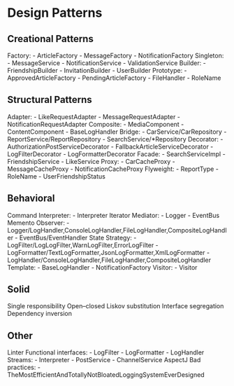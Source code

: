 # Design Patterns

## Creational Patterns
Factory:
    - ArticleFactory
    - MessageFactory
    - NotificationFactory
Singleton:
    - MessageService
    - NotificationService
    - ValidationService
Builder:
    - FriendshipBuilder
    - InvitationBuilder
    - UserBuilder
Prototype:
    - ApprovedArticleFactory
    - PendingArticleFactory
    - FileHandler
    - RoleName

## Structural Patterns
Adapter:
    - LikeRequestAdapter
    - MessageRequestAdapter
    - NotificationRequestAdapter
Composite:
    - MediaComponent
    - ContentComponent
    - BaseLogHandler
Bridge:
    - CarService/CarRepository
    - ReportService/ReportRepository
    - SearchService/*Repository
Decorator:
    - AuthorizationPostServiceDecorator
    - FallbackArticleServiceDecorator
    - LogFilterDecorator
    - LogFormatterDecorator
Facade:
    - SearchServiceImpl
    - FriendshipService
    - LikeService
Proxy:
    - CarCacheProxy
    - MessageCacheProxy
    - NotificationCacheProxy
Flyweight:
    - ReportType
    - RoleName
    - UserFriendshipStatus

## Behavioral
Command
Interpreter:
    - Interpreter
Iterator
Mediator:
    - Logger
    - EventBus
Memento
Observer:
    - Logger/LogHandler,ConsoleLogHandler,FileLogHandler,CompositeLogHandler
    - EventBus/EventHandler
State
Strategy:
    - LogFilter/LogLogFilter,WarnLogFilter,ErrorLogFilter
    - LogFormatter/TextLogFormatter,JsonLogFormatter,XmlLogFormatter
    - LogHandler/ConsoleLogHandler,FileLogHandler,CompositeLogHandler
Template:
    - BaseLogHandler
    - NotificationFactory
Visitor:
    - Visitor

## Solid

Single responsibility
Open–closed
Liskov substitution
Interface segregation
Dependency inversion

## Other
Linter
Functional interfaces:
    - LogFilter
    - LogFormatter
    - LogHandler
Streams:
    - Interpreter
    - PostService
    - ChannelService
AspectJ
Bad practices:
    - TheMostEfficientAndTotallyNotBloatedLoggingSystemEverDesigned
